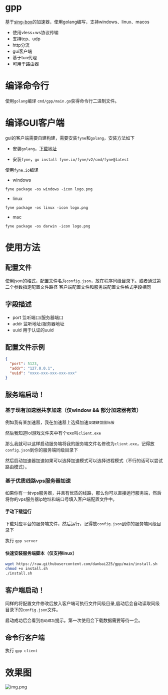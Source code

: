 # gpp

基于[sing-box](https://github.com/SagerNet/sing-box)的加速器，使用golang编写，支持windows、linux、macos

- 使用vless+ws协议传输
- 支持tcp、udp
- http分流
- gui客户端
- 基于tun代理
- 可用于路由器

# 编译命令行

使用`golang`编译 `cmd/gpp/main.go`获得命令行二进制文件。

# 编译GUI客户端

gui的客户端需要自建构建，需要安装`fyne`和`golang`，安装方法如下

- 安装`golang`，[下载地址](https://golang.org/dl/)

- 安装`fyne`，`go install fyne.io/fyne/v2/cmd/fyne@latest`

使用`fyne.io`编译

- windows
```
fyne package -os windows -icon logo.png
```
- linux
```
fyne package -os linux -icon logo.png
```
- mac
```
fyne package -os darwin -icon logo.png
```

# 使用方法

## 配置文件

使用json的格式，配置文件名为`config.json`，放在程序同级目录下。或者通过第二个参数指定配置文件路径
客户端配置文件和服务端配置文件格式字段相同

## 字段描述

- port 监听端口/服务器端口
- addr 监听地址/服务器地址
- uuid 用于认证的uuid

## 配置文件示例

```json
{
  "port": 5123,
  "addr": "127.0.0.1",
  "uuid": "xxxx-xxx-xxx-xxx-xxx"
}
```

## 服务端启动！

### 基于现有加速器共享加速（仅window && 部分加速器有效）

例如我有某加速器，我在加速器上选择加速`英雄联盟国际服`

然后我知道lol游戏文件夹中有个exe叫`client.exe`

那么我就可以这样启动服务端将我的服务端文件名修改为`client.exe`，记得放`config.json`到你的服务端同级目录下

然后启动加速器加速如果可以选择加速模式可以选择进程模式（不行的话可以尝试路由模式）。

### 基于优质线路vps服务器加速

如果你有一台vps服务器，并且有优质的线路，那么你可以直接运行服务端，然后将你的vps服务器ip地址和端口号填入客户端配置文件中。

#### 手动下载运行

下载对应平台的服务端文件，然后运行，记得放`config.json`到你的服务端同级目录下

执行 `gpp server`

#### 快速安装服务端脚本（仅支持linux）

```bash
wget https://raw.githubusercontent.com/danbai225/gpp/main/install.sh
chmod +x install.sh
./install.sh
```

## 客户端启动！

同样的将配置文件修改后放入客户端可执行文件同级目录,启动后会自动读取同级目录下的`config.json`文件。

启动成功后会看到`启动成功`提示。第一次使用会下载数据需要等待一会。

## 命令行客户端

执行 `gpp client`

# 效果图

![img.png](https://v2.cm/2023/11/13/6551d73019b36.png)